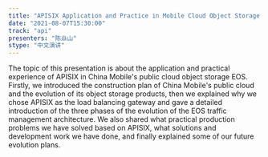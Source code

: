 ```yaml
---
title: "APISIX Application and Practice in Mobile Cloud Object Storage EOS"
date: "2021-08-07T15:30:00" 
track: "api"
presenters: "陈焱山"
stype: "中文演讲"
---
```

The topic of this presentation is about the application and practical experience of APISIX in China Mobile's public cloud object storage EOS. Firstly, we introduced the construction plan of China Mobile's public cloud and the evolution of its object storage products, then we explained why we chose APISIX as the load balancing gateway and gave a detailed introduction of the three phases of the evolution of the EOS traffic management architecture. We also shared what practical production problems we have solved based on APISIX, what solutions and development work we have done, and finally explained some of our future evolution plans.